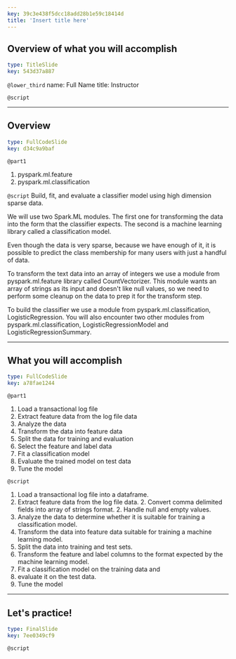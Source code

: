 ```yaml
---
key: 39c3e438f5dcc18add28b1e59c18414d
title: 'Insert title here'
---
```


## Overview of what you will accomplish

```yaml
type: TitleSlide
key: 543d37a887
```

`@lower_third`
name: Full Name
title: Instructor

`@script`


---

## Overview

```yaml
type: FullCodeSlide
key: d34c9a9baf
```

`@part1`
1. pyspark.ml.feature
2. pyspark.ml.classification

`@script`
Build, fit, and evaluate a classifier model using high dimension sparse data.

We will use two Spark.ML modules. The first one for transforming the data into the form that the classifier expects. The second is a machine learning library called a classification model.

Even though the data is very sparse, because we have enough of it, it is possible to predict the class membership for many users with just a handful of data. 

To transform the text data into an array of integers we use a module from pyspark.ml.feature library called CountVectorizer. This module wants an array of strings as its input and doesn't like null values, so we need to perform some cleanup on the data to prep it for the transform step. 

To build the classifier we use a module from pyspark.ml.classification, LogisticRegression.  You will also encounter two other modules from pyspark.ml.classification, LogisticRegressionModel and LogisticRegressionSummary. 



---

## What you will accomplish

```yaml
type: FullCodeSlide
key: a78fae1244
```

`@part1`
1. Load a transactional log file
2. Extract feature data from the log file data
3. Analyze the data 
3. Transform the data into feature data
4. Split the data for training and evaluation
5. Select the feature and label data
6. Fit a classification model 
7. Evaluate the trained model on test data
7. Tune the model


`@script`

1. Load a transactional log file into a dataframe.
2. Extract feature data from the log file data.
	2. Convert comma delimited fields into array of strings format.
	2. Handle null and empty values.
3. Analyze the data to determine whether it is suitable for training a classification model.
3. Transform the data into feature data suitable for training a machine learning model.
4. Split the data into training and test sets.
5. Transform the feature and label columns to the format expected by the machine learning model.
6. Fit a classification model on the training data and 
7. evaluate it on the test data.
7. Tune the model


---

## Let's practice!

```yaml
type: FinalSlide
key: 7ee0349cf9
```

`@script`
